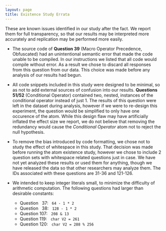 ```yaml
---
layout: page
title: Existence Study Errata
---
```


These are known issues identified in our study after the fact. We report them for full transparency, so that our results may be interpreted more accurately and replication may be performed more easily.

* The source code of **Question 39** (Macro Operator Precedence, Obfuscated) had an unintentional semantic error that made the code unable to be compiled. In our instructions we listed that all code would compile without error. As a result we chose to discard all responses from this question from our data. This choice was made before any analysis of our results had begun.

* All code snippets included in this study were designed to be minimal, so as not to add external sources of confusion into our results. **Questions 51/52** (Conditional Operator) contained two, nested, instances of the conditional operator instead of just 1. The results of this question were left in the dataset during analysis, however if we were to re-design this experiment, the question would be simplified to only have one occurence of the atom. While this design flaw may have artificially inflated the effect size we report, we do not believe that removing the redundancy would cause the *Conditional Operator* atom not to reject the null hypothesis.

* To remove the bias introduced by code formatting, we chose not to study the effect of whitespace in this study. That decision was made before running the atom existence study, however we chose to include 2 question sets with whitespace related questions just in case. We have not yet analyzed these results or used them for anything, though we have released the data so that other researchers may analyze them. The IDs associated with these questions are 31-36 and 121-126.

* We intended to keep integer literals small, to minimize the difficulty of arithmetic computation. The following questions had larger than desirable constants:
  * Question &nbsp;&nbsp;37: &nbsp;&nbsp;`64 - 1 * 2`
  * Question &nbsp;&nbsp;38: &nbsp;&nbsp;`128 - 1 * 2`
  * Question 107: &nbsp;&nbsp;`208 & 13`
  * Question 119: &nbsp;&nbsp;`char V2 = 261`
  * Question 120: &nbsp;&nbsp;`char V2 = 288 % 256`


